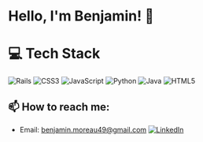 # Hello, I'm Benjamin! 👋

# 💻 Tech Stack
![Rails](https://img.shields.io/badge/Rails-CC0000?style=for-the-badge&logo=ruby-on-rails&logoColor=white)
![CSS3](https://img.shields.io/badge/CSS3-1572B6?style=for-the-badge&logo=css3&logoColor=white)
![JavaScript](https://img.shields.io/badge/JavaScript-F7DF1E?style=for-the-badge&logo=javascript&logoColor=black)
![Python](https://img.shields.io/badge/Python-3776AB?style=for-the-badge&logo=python&logoColor=white)
![Java](https://img.shields.io/badge/Java-ED8B00?style=for-the-badge&logo=java&logoColor=white)
![HTML5](https://img.shields.io/badge/HTML5-E34F26?style=for-the-badge&logo=html5&logoColor=white)


## 📫 How to reach me:
- Email: benjamin.moreau49@gmail.com
[![LinkedIn](https://img.shields.io/badge/LinkedIn-0077B5?style=for-the-badge&logo=linkedin&logoColor=white)](www.linkedin.com/in/benjamin-moreau-850684251) 
